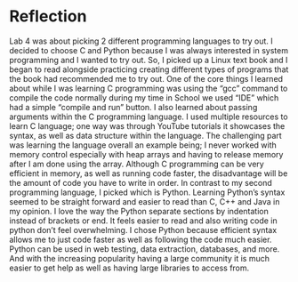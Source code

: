 # Reflection


Lab 4 was about picking 2 different programming languages to try out. I decided to choose C and Python because I was always interested in system programming and I wanted to try out. So, I picked up a Linux text book and I began to read alongside practicing creating different types of programs that the book had recommended me to try out. One of the core things I learned about while I was learning C programming was using the “gcc” command to compile the code normally during my time in School we used “IDE” which had a simple “compile and run” button. I also learned about passing arguments within the C programming language. I used multiple resources to learn C language; one way was through YouTube tutorials it showcases the syntax, as well as data structure within the language. The challenging part was learning the language overall an example being; I never worked with memory control especially with heap arrays and having to release memory after I am done using the array. Although C programming can be very efficient in memory, as well as running code faster, the disadvantage will be the amount of code you have to write in order. In contrast to my second programming language, I picked which is Python. Learning Python’s syntax seemed to be straight forward and easier to read than C, C++ and Java in my opinion. I love the way the Python separate sections by indentation instead of brackets or end. It feels easier to read and also writing code in python don’t feel overwhelming. I chose Python because efficient syntax allows me to just code faster as well as following the code much easier. Python can be used in web testing, data extraction, databases, and more. And with the increasing popularity having a large community it is much easier to get help as well as having large libraries to access from.
